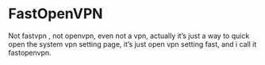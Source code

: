 FastOpenVPN
===========

Not fastvpn , not openvpn, even not a vpn, actually it’s just a way to quick open
the system vpn
setting page, it’s just open vpn setting fast, and i call it fastopenvpn.
